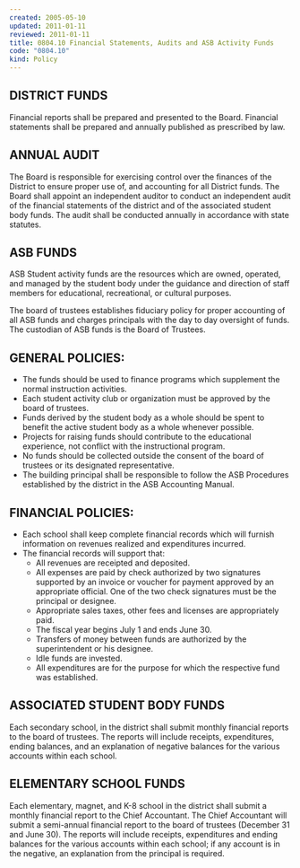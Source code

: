 ```yaml
---
created: 2005-05-10
updated: 2011-01-11
reviewed: 2011-01-11
title: 0804.10 Financial Statements, Audits and ASB Activity Funds
code: "0804.10"
kind: Policy
---
```


## DISTRICT FUNDS

Financial reports shall be prepared and presented to the Board. Financial statements shall be prepared and annually published as prescribed by law.

## ANNUAL AUDIT

The Board is responsible for exercising control over the finances of the District to ensure proper use of, and accounting for all District funds. The Board shall appoint an independent auditor to conduct an independent audit of the financial statements of the district and of the associated student body funds. The audit shall be conducted annually in accordance with state statutes.

## ASB FUNDS

ASB Student activity funds are the resources which are owned, operated, and managed by the student body under the guidance and direction of staff members for educational, recreational, or cultural purposes.

The board of trustees establishes fiduciary policy for proper accounting of all ASB funds and charges principals with the day to day oversight of funds. The custodian of ASB funds is the Board of Trustees.

## GENERAL POLICIES:

- The funds should be used to finance programs which supplement the normal instruction activities.
- Each student activity club or organization must be approved by the board of trustees.
- Funds derived by the student body as a whole should be spent to benefit the active student body as a whole whenever possible.
- Projects for raising funds should contribute to the educational experience, not conflict with the instructional program.
- No funds should be collected outside the consent of the board of trustees or its designated representative.
- The building principal shall be responsible to follow the ASB Procedures established by the district in the ASB Accounting Manual.

## FINANCIAL POLICIES:

- Each school shall keep complete financial records which will furnish information on revenues realized and expenditures incurred.
- The financial records will support that:
    - All revenues are receipted and deposited.
    - All expenses are paid by check authorized by two signatures supported by an invoice or voucher for     payment approved by an appropriate official. One of the two check signatures must be the principal or     designee.
    - Appropriate sales taxes, other fees and licenses are appropriately paid.
    - The fiscal year begins July 1 and ends June 30.
    - Transfers of money between funds are authorized by the superintendent or his designee.
    - Idle funds are invested.
    - All expenditures are for the purpose for which the respective fund was established.

## ASSOCIATED STUDENT BODY FUNDS

Each secondary school, in the district shall submit monthly financial reports to the board of trustees. The reports will include receipts, expenditures, ending balances, and an explanation of negative balances for the various accounts within each school.

## ELEMENTARY SCHOOL FUNDS

Each elementary, magnet, and K-8 school in the district shall submit a monthly financial report to the Chief Accountant. The Chief Accountant will submit a semi-annual financial report to the board of trustees (December 31 and June 30). The reports will include receipts, expenditures and ending balances for the various accounts within each school; if any account is in the negative, an explanation from the principal is required.

